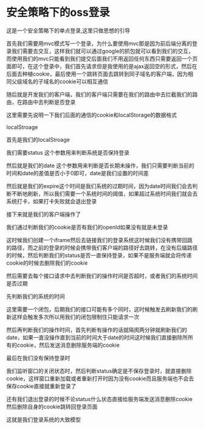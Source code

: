# 安全策略下的oss登录

这是一个安全策略下的单点登录,这里只做思想的引导

首先我们需要用mvc模式写一个登录，为什么要使用mvc那是因为前后端分离的登录我们需要去交互，这样我们就可以通过google的抓包就可以看到我们的交互，而使用我们的mvc只能看到我们提交后面我们不用返回任何东西只需要返回一个页面即可，在这个登录中，我们首先请求但是我使用的是ajax返回空的形式，然后在后面去种植cookie，最后使用一个跳转页面去跳转到同子域名的客户端，因为相同父级域名的子域名的cookie可以相互通信

随后就是开发我们的客户端，我们的客户端只需要在我们的路由中去拦截我们的路由，在路由中去判断是否登录

这里需要先说明一下我们后面的通信的cookie和localStorage的数据格式

localStroage

首先是我们的localStroage

我们需要status 这个参数用来判断系统是否保持登录

然后就是我们的date 这个参数用来判断是否长期未操作，我们只需要判断当前的时间和date的差值是否小于0即可，date是我们设置的时间差

然后就是我们的expire这个时间是我们系统的过期时间，因为date时间我们会去判断不断地刷新，所以我们需要一个系统时间的阈值，如果超过系统时间我们就会去系统打卡，如果打卡失败就会退出登录

接下来就是我们的客户端操作了

我们通过判断我们的cookie是否有我们的openId如果没有就是未登录

这时候我们创建一个iframe然后去链接我们的登录系统这时候我们没有携带回跳的路径，而之前的登录的时候会携带我们客户端的路径好去跳转，在没有后缀路径的时候，然后判断我们的status是否一直保持登录，如果不是服务端就会将传递cookie的时候去删除我们的cookie

然后需要去每个接口请求中去判断我们的操作时间是否超时，或者我们的系统时间是否过期

先判断我们的系统的时间

这里需要一个闭包，后期我们的接口可能有多个同时，这时候触发去刷新我们的刷新这样会触发多次所以用我们的闭包限制住只能请求一次

然后再判断我们的操作时间，首先判断有操作的话就隔阂两分钟就刷新我们的date，如果一直没操作直到当前的时间大于date的时间这时候我们直接删除所所有的cookie，然后发送消息删除服务端的cookie

最后在我们没有保持登录时

我们监听窗口的关闭状态时，然后判断status确定是不保存登录时，就直接删除cookie，这样窗口重新加载或者重新打开时因为没有cookie而且服务端也不会去保存cookie直接就重新登录了

还有我们退出登录的时候不论status什么状态直接给服务端发送消息删除cookie然后删除自身的cookie跳转回登录页面

这就是我们登录系统的大致模型